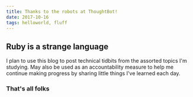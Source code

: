 ```yaml
---
title: Thanks to the robots at ThoughtBot!
date: 2017-10-16
tags: helloworld, fluff
---
```

## Ruby is a strange language
I plan to use this blog to post technical tidbits from the assorted topics I'm studying. May also be used as an accountability measure to help me continue making progress by sharing little things I've learned each day.

### That's all folks
